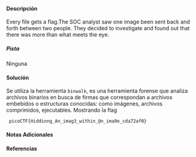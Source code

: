 #### Descripción
Every file gets a flag.The SOC analyst saw one image been sent back and forth between two people. They decided to investigate and found out that there was more than what meets the eye.
##### Pista

Ninguna
#### Solución 
Se utiliza la herramienta `binwalk`, es una herramienta forense que analiza archivos binarios en busca de firmas que correspondan a archivos embebidos o estructuras conocidas: como imágenes, archivos comprimidos, ejecutables. Mostrando la flag
```
 picoCTF{Hiddinng_An_imag3_within_@n_ima9e_cda72af0}
```


#### Notas Adicionales

#### Referencias

